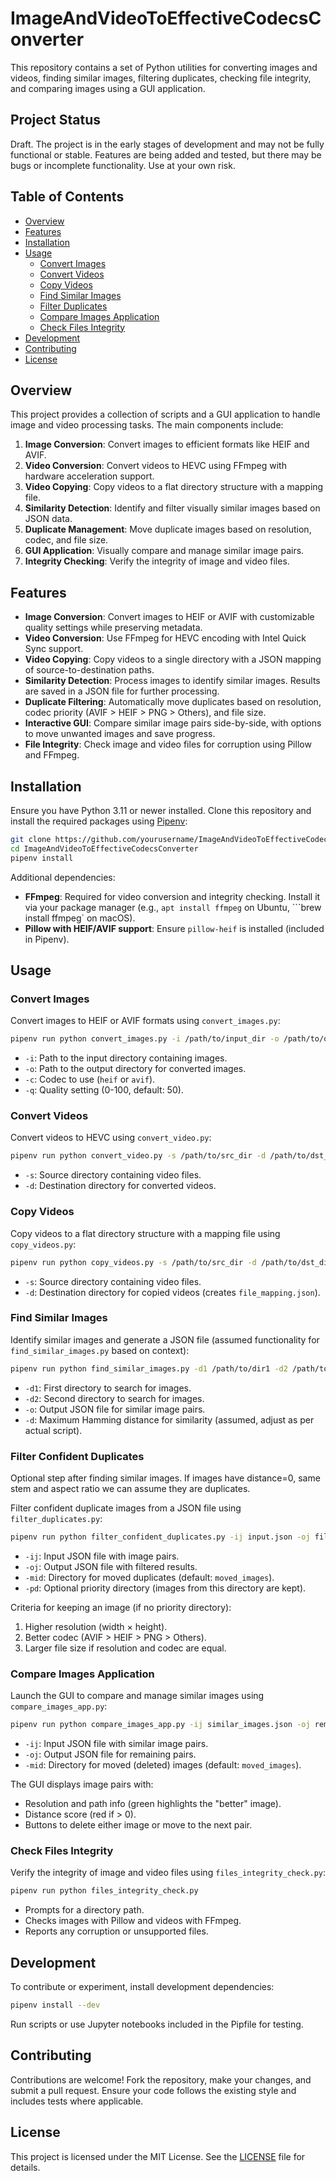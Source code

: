 # ImageAndVideoToEffectiveCodecsConverter

This repository contains a set of Python utilities for converting images and videos, finding similar images, filtering duplicates, checking file integrity, and comparing images using a GUI application.

## Project Status
Draft. The project is in the early stages of development and may not be fully functional or stable. Features are being added and tested, but there may be bugs or incomplete functionality. Use at your own risk.

## Table of Contents

- [Overview](#overview)
- [Features](#features)
- [Installation](#installation)
- [Usage](#usage)
  - [Convert Images](#convert-images)
  - [Convert Videos](#convert-videos)
  - [Copy Videos](#copy-videos)
  - [Find Similar Images](#find-similar-images)
  - [Filter Duplicates](#filter-duplicates)
  - [Compare Images Application](#compare-images-application)
  - [Check Files Integrity](#check-files-integrity)
- [Development](#development)
- [Contributing](#contributing)
- [License](#license)

## Overview

This project provides a collection of scripts and a GUI application to handle image and video processing tasks. The main components include:

1. **Image Conversion**: Convert images to efficient formats like HEIF and AVIF.
2. **Video Conversion**: Convert videos to HEVC using FFmpeg with hardware acceleration support.
3. **Video Copying**: Copy videos to a flat directory structure with a mapping file.
4. **Similarity Detection**: Identify and filter visually similar images based on JSON data.
5. **Duplicate Management**: Move duplicate images based on resolution, codec, and file size.
6. **GUI Application**: Visually compare and manage similar image pairs.
7. **Integrity Checking**: Verify the integrity of image and video files.

## Features

- **Image Conversion**: Convert images to HEIF or AVIF with customizable quality settings while preserving metadata.
- **Video Conversion**: Use FFmpeg for HEVC encoding with Intel Quick Sync support.
- **Video Copying**: Copy videos to a single directory with a JSON mapping of source-to-destination paths.
- **Similarity Detection**: Process images to identify similar images. Results are saved in a JSON file for further processing.
- **Duplicate Filtering**: Automatically move duplicates based on resolution, codec priority (AVIF > HEIF > PNG > Others), and file size.
- **Interactive GUI**: Compare similar image pairs side-by-side, with options to move unwanted images and save progress.
- **File Integrity**: Check image and video files for corruption using Pillow and FFmpeg.

## Installation

Ensure you have Python 3.11 or newer installed. Clone this repository and install the required packages using [Pipenv](https://pipenv.pypa.io/en/latest/):

```bash
git clone https://github.com/yourusername/ImageAndVideoToEffectiveCodecsConverter.git
cd ImageAndVideoToEffectiveCodecsConverter
pipenv install
```

Additional dependencies:
- **FFmpeg**: Required for video conversion and integrity checking. Install it via your package manager (e.g., `apt install ffmpeg` on Ubuntu, ```brew install ffmpeg` on macOS).
- **Pillow with HEIF/AVIF support**: Ensure `pillow-heif` is installed (included in Pipenv).

## Usage

### Convert Images

Convert images to HEIF or AVIF formats using `convert_images.py`:

```bash
pipenv run python convert_images.py -i /path/to/input_dir -o /path/to/output_dir -c heif -q 75
```

- `-i`: Path to the input directory containing images.
- `-o`: Path to the output directory for converted images.
- `-c`: Codec to use (`heif` or `avif`).
- `-q`: Quality setting (0-100, default: 50).

### Convert Videos

Convert videos to HEVC using `convert_video.py`:

```bash
pipenv run python convert_video.py -s /path/to/src_dir -d /path/to/dst_dir
```

- `-s`: Source directory containing video files.
- `-d`: Destination directory for converted videos.

### Copy Videos

Copy videos to a flat directory structure with a mapping file using `copy_videos.py`:

```bash
pipenv run python copy_videos.py -s /path/to/src_dir -d /path/to/dst_dir
```

- `-s`: Source directory containing video files.
- `-d`: Destination directory for copied videos (creates `file_mapping.json`).

### Find Similar Images

Identify similar images and generate a JSON file (assumed functionality for `find_similar_images.py` based on context):

```bash
pipenv run python find_similar_images.py -d1 /path/to/dir1 -d2 /path/to/dir2 -o similar_images.json -d 5
```

- `-d1`: First directory to search for images.
- `-d2`: Second directory to search for images.
- `-o`: Output JSON file for similar image pairs.
- `-d`: Maximum Hamming distance for similarity (assumed, adjust as per actual script).


### Filter Confident Duplicates

Optional step after finding similar images. 
If images have distance=0, same stem and aspect ratio we can assume they are duplicates.

Filter confident duplicate images from a JSON file using `filter_duplicates.py`:

```bash
pipenv run python filter_confident_duplicates.py -ij input.json -oj filtered.json -mid moved_images -pd /path/to/priority_dir
```

- `-ij`: Input JSON file with image pairs.
- `-oj`: Output JSON file with filtered results.
- `-mid`: Directory for moved duplicates (default: `moved_images`).
- `-pd`: Optional priority directory (images from this directory are kept).

Criteria for keeping an image (if no priority directory):
1. Higher resolution (width × height).
2. Better codec (AVIF > HEIF > PNG > Others).
3. Larger file size if resolution and codec are equal.

### Compare Images Application

Launch the GUI to compare and manage similar images using `compare_images_app.py`:

```bash
pipenv run python compare_images_app.py -ij similar_images.json -oj remaining.json -mid moved_images
```

- `-ij`: Input JSON file with similar image pairs.
- `-oj`: Output JSON file for remaining pairs.
- `-mid`: Directory for moved (deleted) images (default: `moved_images`).

The GUI displays image pairs with:
- Resolution and path info (green highlights the "better" image).
- Distance score (red if > 0).
- Buttons to delete either image or move to the next pair.

### Check Files Integrity

Verify the integrity of image and video files using `files_integrity_check.py`:

```bash
pipenv run python files_integrity_check.py
```

- Prompts for a directory path.
- Checks images with Pillow and videos with FFmpeg.
- Reports any corruption or unsupported files.

## Development

To contribute or experiment, install development dependencies:

```bash
pipenv install --dev
```

Run scripts or use Jupyter notebooks included in the Pipfile for testing.

## Contributing

Contributions are welcome! Fork the repository, make your changes, and submit a pull request. Ensure your code follows the existing style and includes tests where applicable.

## License

This project is licensed under the MIT License. See the [LICENSE](LICENSE) file for details.
